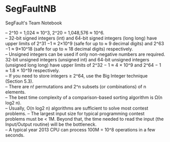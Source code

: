# SegFaultNB
SegFault's Team Notebook

– 2^10 = 1,024 ≈ 10^3, 2^20 = 1,048,576 ≈ 10^6.  
– 32-bit signed integers (int) and 64-bit signed integers (long long) have upper limits of 2^31 −1 ≈ 2×10^9 (safe for up to ≈ 9 decimal digits) and 2^63 −1 ≈ 9×10^18 (safe for up to ≈ 18 decimal digits) respectively.  
– Unsigned integers can be used if only non-negative numbers are required. 32-bit unsigned integers (unsigned int) and 64-bit unsigned integers (unsigned long long) have upper limits of 2^32 − 1 ≈ 4 × 10^9 and 2^64 − 1 ≈ 1.8 × 10^19 respectively.  
– If you need to store integers ≥ 2^64, use the Big Integer technique (Section 5.3).  
– There are n! permutations and 2^n subsets (or combinations) of n elements.  
– The best time complexity of a comparison-based sorting algorithm is Ω(n log2 n).  
– Usually, O(n log2 n) algorithms are sufficient to solve most contest problems.
– The largest input size for typical programming contest problems must be < 1M. Beyond that, the time needed to read the input (the Input/Output routine) will be the bottleneck.  
– A typical year 2013 CPU can process 100M = 10^8 operations in a few seconds.